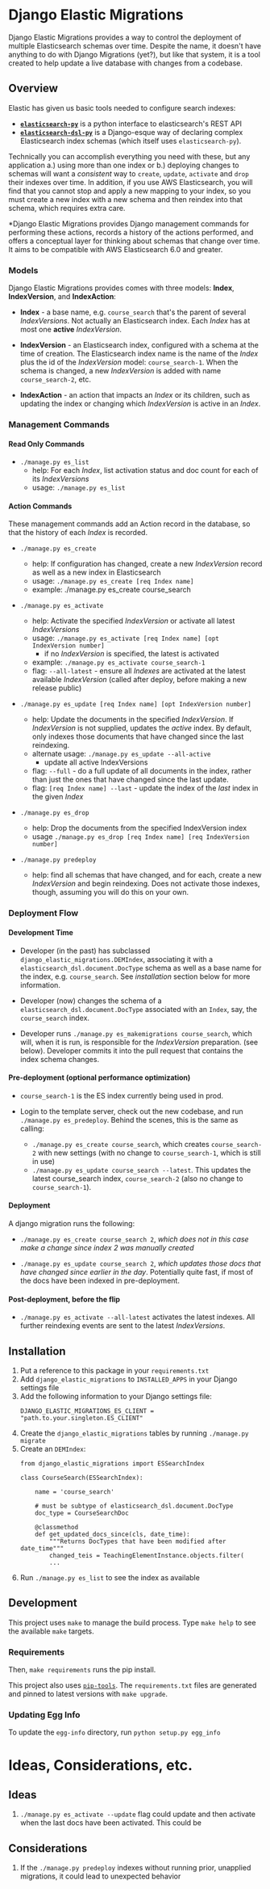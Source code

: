 # Django Elastic Migrations

Django Elastic Migrations provides a way to control the deployment of
multiple Elasticsearch schemas over time. Despite the name, it doesn't
have anything to do with Django Migrations (yet?), but like that system,
it is a tool created to help update a live database with changes from 
a codebase.

## Overview

Elastic has given us basic tools needed to configure search indexes:

* **[`elasticsearch-py`](https://github.com/elastic/elasticsearch-py)**
  is a python interface to elasticsearch's REST API
* **[`elasticsearch-dsl-py`](https://github.com/elastic/elasticsearch-dsl-py)**
  is a Django-esque way of declaring complex Elasticsearch index schemas
  (which itself uses `elasticsearch-py`).

Technically you can accomplish everything you need with these, but any
application a.) using more than one index or b.) deploying changes to 
schemas will want a *consistent* way to `create`, `update`, 
`activate` and `drop` their indexes over time. In addition, if you use 
AWS Elasticsearch, you will find that you cannot stop and apply a new
mapping to your index, so you must create a new index with a new schema
and then reindex into that schema, which requires extra care.

*Django Elastic Migrations provides Django management commands for
performing these actions, records a history of the actions performed,
and offers a conceptual layer for thinking about schemas that change
over time. It aims to be compatible with AWS Elasticsearch 6.0 and
greater.

### Models
Django Elastic Migrations provides comes with three models:
**Index**, **IndexVersion**, and **IndexAction**:

- **Index** - a base name, e.g. `course_search` that's the parent of 
  several *IndexVersions*. Not actually an Elasticsearch index.
  Each *Index* has at most one **active** *IndexVersion*.

- **IndexVersion** - an Elasticsearch index, configured with a schema
    at the time of creation. The Elasticsearch index name is
    the name of the *Index* plus the id of the *IndexVersion*
    model: `course_search-1`. When the schema is changed, a new
    *IndexVersion* is added with name `course_search-2`, etc.

- **IndexAction** - an action that impacts an *Index* or its
  children, such as updating the index or changing which *IndexVersion*
  is active in an *Index*.

### Management Commands

#### Read Only Commands

- `./manage.py es_list`
    - help: For each *Index*, list activation status and doc
      count for each of its *IndexVersions*
    - usage: `./manage.py es_list`

#### Action Commands

These management commands add an Action record in the database,
so that the history of each *Index* is recorded.

- `./manage.py es_create`
    - help: If configuration has changed, create a new *IndexVersion*
      record as well as a new index in Elasticsearch
    - usage: `./manage.py es_create [req Index name]`
    - example: ./manage.py es_create course_search

- `./manage.py es_activate`
    - help: Activate the specified *IndexVersion* or activate all latest *IndexVersions*
    - usage: `./manage.py es_activate [req Index name] [opt IndexVersion number]`
        - if no *IndexVersion* is specified, the latest is activated
    - example: `./manage.py es_activate course_search-1`
    - flag: `--all-latest` - ensure all *Indexes* are activated at the
      latest available *IndexVersion* (called after deploy, before
      making a new release public)

- `./manage.py es_update [req Index name] [opt IndexVersion number] `
    - help: Update the documents in the specified *IndexVersion*.
      If *IndexVersion* is not supplied, updates the *active* index.
      By default, only indexes those documents that have changed
      since the last reindexing.
    - alternate usage: `./manage.py es_update --all-active`
        - update all active IndexVersions
    - flag: `--full` - do a full update of all documents in the
      index, rather than just the ones that have changed since
      the last update.
    - flag: `[req Index name] --last` - update the index
      of the *last* index in the given *Index*

- `./manage.py es_drop`
    - help: Drop the documents from the specified IndexVersion index
    - usage `./manage.py es_drop [req Index name] [req IndexVersion number]`

- `./manage.py predeploy`
    - help: find all schemas that have changed, and for each, create
      a new *IndexVersion* and begin reindexing. Does not activate 
      those indexes, though, assuming you will do this on your own.


### Deployment Flow

#### Development Time
- Developer (in the past) has subclassed
  `django_elastic_migrations.DEMIndex`, associating it with a
  `elasticsearch_dsl.document.DocType` schema as well as a base name
  for the index, e.g. `course_search`. See *installation* section below
  for more information.

- Developer (now) changes the schema of a `elasticsearch_dsl.document.DocType`
  associated with an `Index`, say, the `course_search` index.

- Developer runs `./manage.py es_makemigrations course_search`, which
  will, when it is run, is responsible for the *IndexVersion* preparation.
  (see below). Developer commits it into the pull request that contains
  the index schema changes.

#### Pre-deployment (optional performance optimization)
- `course_search-1` is the ES index currently being used in prod.

- Login to the template server, check out the new codebase,
  and run `./manage.py es_predeploy`. Behind the scenes, this is the same as
  calling:
    - `./manage.py es_create course_search`, which creates
      `course_search-2` with new settings (with no change to
      `course_search-1`, which is still in use)
    - `./manage.py es_update course_search --latest`. This updates
      the latest course_search index, `course_search-2` (also no change
      to `course_search-1`).

#### Deployment
A django migration runs the following:
- `./manage.py es_create course_search 2`, *which does not in this case
  make a change since index 2 was manually created*

- `./manage.py es_update course_search 2`, *which updates those docs
  that have changed since earlier in the day*. Potentially quite fast,
  if most of the docs have been indexed in pre-deployment.

#### Post-deployment, before the flip
- `./manage.py es_activate --all-latest` activates the latest indexes.
  All further reindexing events are sent to the latest *IndexVersions*.


## Installation
1. Put a reference to this package in your `requirements.txt`
2. Add `django_elastic_migrations` to `INSTALLED_APPS` in your Django
   settings file
3. Add the following information to your Django settings file:
   ```
   DJANGO_ELASTIC_MIGRATIONS_ES_CLIENT = "path.to.your.singleton.ES_CLIENT"
    ```
4. Create the `django_elastic_migrations` tables by running `./manage.py migrate`
5. Create an `DEMIndex`:
   ```
   from django_elastic_migrations import ESSearchIndex

   class CourseSearch(ESSearchIndex):

       name = 'course_search'

       # must be subtype of elasticsearch_dsl.document.DocType
       doc_type = CourseSearchDoc

       @classmethod
       def get_updated_docs_since(cls, date_time):
           """Returns DocTypes that have been modified after date_time"""
           changed_teis = TeachingElementInstance.objects.filter(
           ...
   ```
6. Run `./manage.py es_list` to see the index as available


## Development

This project uses `make` to manage the build process. Type `make help`
to see the available `make` targets.

### Requirements

Then, `make requirements` runs the pip install. 

This project also uses [`pip-tools`](https://github.com/jazzband/pip-tools).
The `requirements.txt` files are generated and pinned to latest versions 
with `make upgrade`. 

### Updating Egg Info

To update the `egg-info` directory, run `python setup.py egg_info`



# Ideas, Considerations, etc.

## Ideas

1. `./manage.py es_activate --update` flag could update and then activate
   when the last docs have been activated. This could be

## Considerations

1. If the `./manage.py predeploy` indexes without running prior,
   unapplied migrations, it could lead to unexpected behavior
